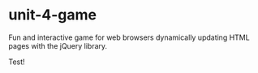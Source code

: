 # unit-4-game
Fun and interactive game for web browsers dynamically updating HTML pages with the jQuery library.  
  
Test!